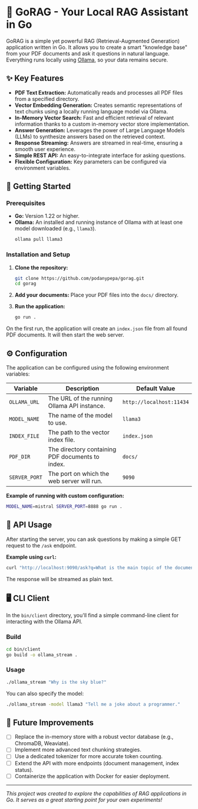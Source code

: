 # 🚀 GoRAG - Your Local RAG Assistant in Go

GoRAG is a simple yet powerful RAG (Retrieval-Augmented Generation) application written in Go. It allows you to create a smart "knowledge base" from your PDF documents and ask it questions in natural language. Everything runs locally using [Ollama](https://ollama.ai/), so your data remains secure.

## ✨ Key Features

- **PDF Text Extraction:** Automatically reads and processes all PDF files from a specified directory.
- **Vector Embedding Generation:** Creates semantic representations of text chunks using a locally running language model via Ollama.
- **In-Memory Vector Search:** Fast and efficient retrieval of relevant information thanks to a custom in-memory vector store implementation.
- **Answer Generation:** Leverages the power of Large Language Models (LLMs) to synthesize answers based on the retrieved context.
- **Response Streaming:** Answers are streamed in real-time, ensuring a smooth user experience.
- **Simple REST API:** An easy-to-integrate interface for asking questions.
- **Flexible Configuration:** Key parameters can be configured via environment variables.

## 🏁 Getting Started

### Prerequisites

- **Go:** Version 1.22 or higher.
- **Ollama:** An installed and running instance of Ollama with at least one model downloaded (e.g., `llama3`).
  ```bash
  ollama pull llama3
  ```

### Installation and Setup

1.  **Clone the repository:**
    ```bash
    git clone https://github.com/podanypepa/gorag.git
    cd gorag
    ```

2.  **Add your documents:**
    Place your PDF files into the `docs/` directory.

3.  **Run the application:**
    ```bash
    go run .
    ```

On the first run, the application will create an `index.json` file from all found PDF documents. It will then start the web server.

## ⚙️ Configuration

The application can be configured using the following environment variables:

| Variable      | Description                                  | Default Value                    |
|---------------|----------------------------------------------|----------------------------------|
| `OLLAMA_URL`  | The URL of the running Ollama API instance.  | `http://localhost:11434`         |
| `MODEL_NAME`  | The name of the model to use.                | `llama3`                         |
| `INDEX_FILE`  | The path to the vector index file.           | `index.json`                     |
| `PDF_DIR`     | The directory containing PDF documents to index. | `docs/`                          |
| `SERVER_PORT` | The port on which the web server will run.   | `9090`                           |

**Example of running with custom configuration:**
```bash
MODEL_NAME=mistral SERVER_PORT=8888 go run .
```

## 🔌 API Usage

After starting the server, you can ask questions by making a simple GET request to the `/ask` endpoint.

**Example using `curl`:**
```bash
curl "http://localhost:9090/ask?q=What is the main topic of the document?"
```

The response will be streamed as plain text.

## 🖥️ CLI Client

In the `bin/client` directory, you'll find a simple command-line client for interacting with the Ollama API.

### Build

```bash
cd bin/client
go build -o ollama_stream .
```

### Usage

```bash
./ollama_stream "Why is the sky blue?"
```

You can also specify the model:
```bash
./ollama_stream -model llama3 "Tell me a joke about a programmer."
```

## 🔮 Future Improvements

-   [ ] Replace the in-memory store with a robust vector database (e.g., ChromaDB, Weaviate).
-   [ ] Implement more advanced text chunking strategies.
-   [ ] Use a dedicated tokenizer for more accurate token counting.
-   [ ] Extend the API with more endpoints (document management, index status).
-   [ ] Containerize the application with Docker for easier deployment.

---
*This project was created to explore the capabilities of RAG applications in Go. It serves as a great starting point for your own experiments!*